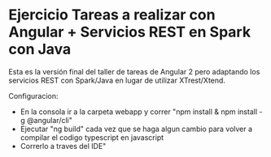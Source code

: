# Ejercicio Tareas a realizar con Angular + Servicios REST en Spark con Java

Esta es la versión final del taller de tareas de Angular 2
pero adaptando los servicios REST con Spark/Java en lugar de utilizar XTrest/Xtend.

Configuracion:
* En la consola ir a la carpeta webapp y correr "npm install & npm install -g @angular/cli"
* Ejecutar "ng build" cada vez que se haga algun cambio para volver a compilar el codigo typescript en javascript
* Correrlo a traves del IDE"
